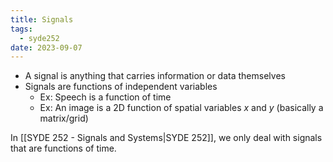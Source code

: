```yaml
---
title: Signals
tags:
  - syde252
date: 2023-09-07
---
```

- A signal is anything that carries information or data themselves
- Signals are functions of independent variables
	- Ex: Speech is a function of time
	- Ex: An image is a 2D function of spatial variables $x$ and $y$ (basically a matrix/grid)

In [[SYDE 252 - Signals and Systems|SYDE 252]], we only deal with signals that are functions of time.